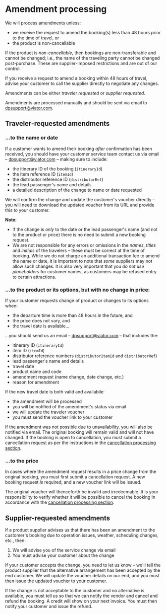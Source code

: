 # Amendment processing

We will process amendments unless:

- we receive the request to amend the booking(s) less than 48 hours prior to the time of travel, or
- the product is non-cancellable

If the product is *non-cancellable*, then bookings are non-transferable and cannot be changed; i.e., the name of the traveling party cannot be changed post-purchase. These are supplier-imposed restrictions and are out of our control.

If you receive a request to amend a booking within 48 hours of travel,   advise your customer to call the supplier directly to negotiate any changes.

Amendments can be either *traveler requested* or *supplier requested*.

Amendments are processed manually and should be sent via email to <a href="mailto:dpsupport@viator.com" target="_blank" data-wm-adjusted="done">dpsupport@viator.com</a>.

## Traveler-requested amendments

### ...to the name or date

If a customer wants to amend their booking *after* confirmation has been received, you should have your customer service team contact us via email – <a href="mailto:dpsupport@viator.com" target="_blank" data-wm-adjusted="done">dpsupport@viator.com</a> – making sure to include:

  - the itinerary ID of the booking (`itineraryId`)
  - the item reference ID (`itemId`)
  - the distributor reference ID (`distributorRef`)
  - the lead passenger's name and details
  - a detailed description of the change to name or date requested

We will confirm the change and update the customer's voucher directly – you will need to download the updated voucher from its URL and provide this to your customer.

**Note**:

  - If the change is *only* to the date or the lead passenger's name (and not to the product or price) there is no need to submit a new booking request. 
  - We are not responsible for any errors or omissions in the *names*, *titles* and *initials* of the travelers – these must be correct at the time of booking. While we do not charge an additional transaction fee to amend the name or date, it is important to note that *some* suppliers may not allow such changes. It is also very important that you *do not use placeholders* for customer names, as customers may be refused entry to certain attractions.

### ...to the product or its options, but with no change in price:

If your customer requests change of product or changes to its options when:
  
  - the departure time is more than 48 hours in the future, and
  - the price does not vary, and
  - the travel date is available...

...you should send us an email &ndash; <a href="mailto:dpsupport@viator.com" target="_blank" data-wm-adjusted="done">dpsupport@viator.com</a> &ndash; that includes the:
    
  -  itinerary ID (`itineraryId`)
  -  item ID (`itemId`)
  -  distributor reference numbers (`distributorItemId` and `distributorRef`)
  -  lead passenger's name and details
  -  travel date
  -  product name and code
  -  amendment request (name change, date change, etc.)
  -  reason for amendment

If the new travel date is both valid and availabile:

  - the amendment will be processed
  - you will be notified of the amendment's status via email
  - we will update the traveler voucher
  - you must send the voucher link to your customer

If the amendment was not possible due to unavailability, you will also be notified via email. The original booking will remain valid and will not have changed. If the booking is open to cancellation, you must submit a cancellation request as per the instructions in the <a href="#cancellation-processing" target="_blank" data-wm-adjusted="done">cancellation processing section</a>.

### ...to the price

In cases where the amendment request results in a price change from the original booking, you must first submit a cancellation request. A new booking request *is* required, and a new voucher link will be issued. 

The original voucher will thenceforth be invalid and irredeemable. It is your responsibility to verify whether it will be possible to cancel the booking in accordance with the <a href="#cancellation-processing" target="_blank" data-wm-adjusted="done">cancellation processing section</a>.

## Supplier-requested amendments

If a product supplier advises us that there has been an amendment to the customer's booking due to operation issues, weather, scheduling changes, etc., then:

1. We will advise you of the service change via email
1. You must advise your customer about the change

If your customer accepts the change, you need to let us know – we'll tell the product supplier that the alternative arrangement has been accepted by the end customer. We will update the voucher details on our end, and you must then issue the updated voucher to your customer.

If the change is not acceptable to the customer and no alternative is available, you must tell us so that we can notify the vendor and cancel and refund the booking. A credit will show on your next invoice. You must then notify your customer and issue the refund.